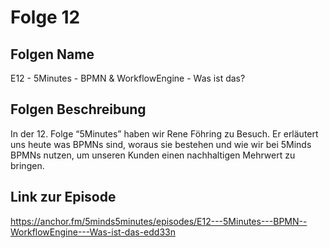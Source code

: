 # Folge 12
## Folgen Name

E12 - 5Minutes - BPMN & WorkflowEngine - Was ist das?

## Folgen Beschreibung

In der 12. Folge “5Minutes” haben wir Rene Föhring zu Besuch. Er erläutert uns heute was BPMNs sind, woraus sie bestehen und wie wir bei 5Minds BPMNs nutzen, um unseren Kunden einen nachhaltigen Mehrwert zu bringen.

## Link zur Episode

https://anchor.fm/5minds5minutes/episodes/E12---5Minutes---BPMN--WorkflowEngine---Was-ist-das-edd33n
